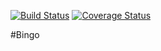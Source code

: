 [![Build Status](https://travis-ci.com/francescomozzatti/tarea.svg?branch=master)](https://travis-ci.com/francescomozzatti/tarea) [![Coverage Status](https://coveralls.io/repos/github/francescomozzatti/tarea/badge.svg)](https://coveralls.io/github/francescomozzatti/tarea)

#Bingo
